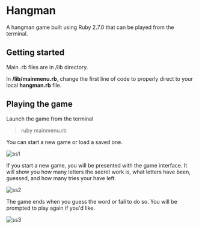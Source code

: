 # Hangman

A hangman game built using Ruby 2.7.0 that can be played from the terminal.

## Getting started

Main .rb files are in /lib directory. 

In **/lib/mainmenu.rb**, change the first line of code to properly direct to your local **hangman.rb** file.

## Playing the game

Launch the game from the terminal

> ruby mainmenu.rb

You can start a new game or load a saved one.

![ss1](1.png?raw=true)

If you start a new game, you will be presented with the game interface. It will show you how many letters the secret work is, what letters have been, guessed, and how many tries your have left. 

![ss2](2.png?raw=true)

The game ends when you guess the word or fail to do so. You will be prompted to play again if you'd like.

![ss3](3.png?raw=true)